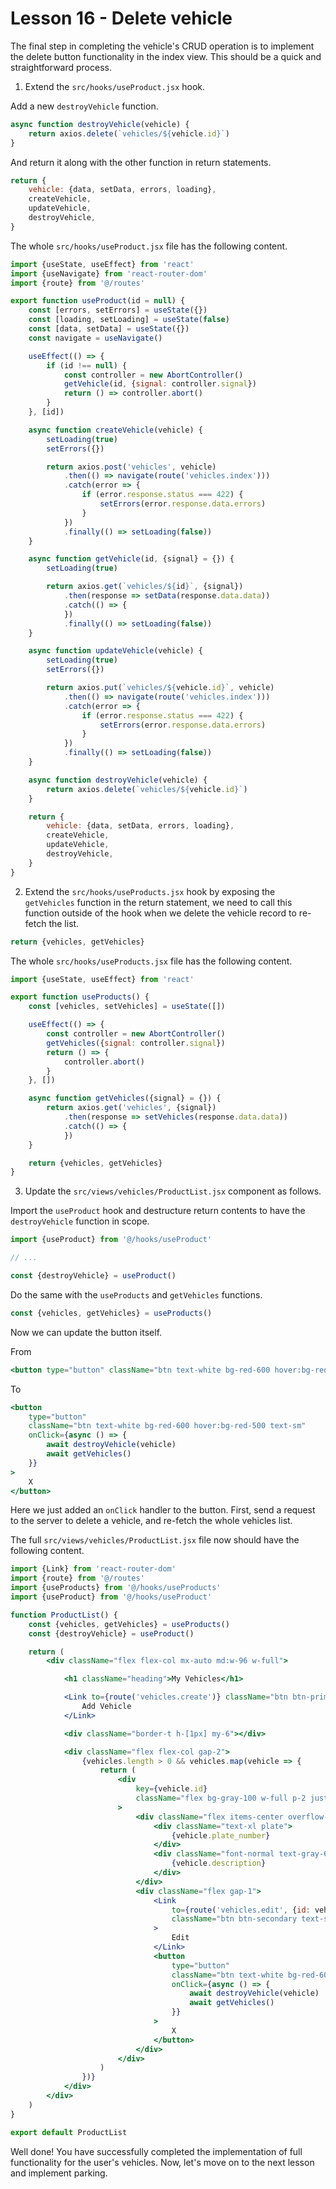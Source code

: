 # Lesson 16 - Delete vehicle

The final step in completing the vehicle's CRUD operation is to implement the delete button functionality in the index
view. This should be a quick and straightforward process.

1. Extend the `src/hooks/useProduct.jsx` hook.

Add a new `destroyVehicle` function.

```jsx
async function destroyVehicle(vehicle) {
    return axios.delete(`vehicles/${vehicle.id}`)
}
```

And return it along with the other function in return statements.

```jsx
return {
    vehicle: {data, setData, errors, loading},
    createVehicle,
    updateVehicle,
    destroyVehicle,
}
```

The whole `src/hooks/useProduct.jsx` file has the following content.

```jsx
import {useState, useEffect} from 'react'
import {useNavigate} from 'react-router-dom'
import {route} from '@/routes'

export function useProduct(id = null) {
    const [errors, setErrors] = useState({})
    const [loading, setLoading] = useState(false)
    const [data, setData] = useState({})
    const navigate = useNavigate()

    useEffect(() => {
        if (id !== null) {
            const controller = new AbortController()
            getVehicle(id, {signal: controller.signal})
            return () => controller.abort()
        }
    }, [id])

    async function createVehicle(vehicle) {
        setLoading(true)
        setErrors({})

        return axios.post('vehicles', vehicle)
            .then(() => navigate(route('vehicles.index')))
            .catch(error => {
                if (error.response.status === 422) {
                    setErrors(error.response.data.errors)
                }
            })
            .finally(() => setLoading(false))
    }

    async function getVehicle(id, {signal} = {}) {
        setLoading(true)

        return axios.get(`vehicles/${id}`, {signal})
            .then(response => setData(response.data.data))
            .catch(() => {
            })
            .finally(() => setLoading(false))
    }

    async function updateVehicle(vehicle) {
        setLoading(true)
        setErrors({})

        return axios.put(`vehicles/${vehicle.id}`, vehicle)
            .then(() => navigate(route('vehicles.index')))
            .catch(error => {
                if (error.response.status === 422) {
                    setErrors(error.response.data.errors)
                }
            })
            .finally(() => setLoading(false))
    }

    async function destroyVehicle(vehicle) {
        return axios.delete(`vehicles/${vehicle.id}`)
    }

    return {
        vehicle: {data, setData, errors, loading},
        createVehicle,
        updateVehicle,
        destroyVehicle,
    }
}
```

2. Extend the `src/hooks/useProducts.jsx` hook by exposing the `getVehicles` function in the return statement, we need
   to call this function outside of the hook when we delete the vehicle record to re-fetch the list.

```jsx
return {vehicles, getVehicles}
```

The whole `src/hooks/useProducts.jsx` file has the following content.

```jsx
import {useState, useEffect} from 'react'

export function useProducts() {
    const [vehicles, setVehicles] = useState([])

    useEffect(() => {
        const controller = new AbortController()
        getVehicles({signal: controller.signal})
        return () => {
            controller.abort()
        }
    }, [])

    async function getVehicles({signal} = {}) {
        return axios.get('vehicles', {signal})
            .then(response => setVehicles(response.data.data))
            .catch(() => {
            })
    }

    return {vehicles, getVehicles}
}
```

3. Update the `src/views/vehicles/ProductList.jsx` component as follows.

Import the `useProduct` hook and destructure return contents to have the `destroyVehicle` function in scope.

```jsx
import {useProduct} from '@/hooks/useProduct'

// ...

const {destroyVehicle} = useProduct()
```

Do the same with the `useProducts` and `getVehicles` functions.

```jsx
const {vehicles, getVehicles} = useProducts()
```

Now we can update the button itself.

From

```jsx
<button type="button" className="btn text-white bg-red-600 hover:bg-red-500 text-sm">
```

To

```jsx
<button
    type="button"
    className="btn text-white bg-red-600 hover:bg-red-500 text-sm"
    onClick={async () => {
        await destroyVehicle(vehicle)
        await getVehicles()
    }}
>
    X
</button>
```

Here we just added an `onClick` handler to the button. First, send a request to the server to delete a vehicle, and
re-fetch the whole vehicles list.

The full `src/views/vehicles/ProductList.jsx` file now should have the following content.

```jsx
import {Link} from 'react-router-dom'
import {route} from '@/routes'
import {useProducts} from '@/hooks/useProducts'
import {useProduct} from '@/hooks/useProduct'

function ProductList() {
    const {vehicles, getVehicles} = useProducts()
    const {destroyVehicle} = useProduct()

    return (
        <div className="flex flex-col mx-auto md:w-96 w-full">

            <h1 className="heading">My Vehicles</h1>

            <Link to={route('vehicles.create')} className="btn btn-primary">
                Add Vehicle
            </Link>

            <div className="border-t h-[1px] my-6"></div>

            <div className="flex flex-col gap-2">
                {vehicles.length > 0 && vehicles.map(vehicle => {
                    return (
                        <div
                            key={vehicle.id}
                            className="flex bg-gray-100 w-full p-2 justify-between"
                        >
                            <div className="flex items-center overflow-hidden w-full">
                                <div className="text-xl plate">
                                    {vehicle.plate_number}
                                </div>
                                <div className="font-normal text-gray-600 pl-2 grow truncate">
                                    {vehicle.description}
                                </div>
                            </div>
                            <div className="flex gap-1">
                                <Link
                                    to={route('vehicles.edit', {id: vehicle.id})}
                                    className="btn btn-secondary text-sm"
                                >
                                    Edit
                                </Link>
                                <button
                                    type="button"
                                    className="btn text-white bg-red-600 hover:bg-red-500 text-sm"
                                    onClick={async () => {
                                        await destroyVehicle(vehicle)
                                        await getVehicles()
                                    }}
                                >
                                    X
                                </button>
                            </div>
                        </div>
                    )
                })}
            </div>
        </div>
    )
}

export default ProductList
```

Well done! You have successfully completed the implementation of full functionality for the user's vehicles. Now, let's
move on to the next lesson and implement parking.